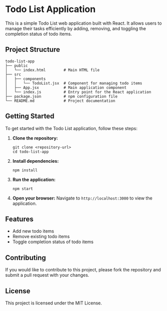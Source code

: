 # Todo List Application

This is a simple Todo List web application built with React. It allows users to manage their tasks efficiently by adding, removing, and toggling the completion status of todo items.

## Project Structure

```
todo-list-app
├── public
│   └── index.html        # Main HTML file
├── src
│   ├── components
│   │   └── TodoList.jsx  # Component for managing todo items
│   ├── App.jsx           # Main application component
│   └── index.js          # Entry point for the React application
├── package.json          # npm configuration file
└── README.md             # Project documentation
```

## Getting Started

To get started with the Todo List application, follow these steps:

1. **Clone the repository:**
   ```
   git clone <repository-url>
   cd todo-list-app
   ```

2. **Install dependencies:**
   ```
   npm install
   ```

3. **Run the application:**
   ```
   npm start
   ```

4. **Open your browser:**
   Navigate to `http://localhost:3000` to view the application.

## Features

- Add new todo items
- Remove existing todo items
- Toggle completion status of todo items

## Contributing

If you would like to contribute to this project, please fork the repository and submit a pull request with your changes.

## License

This project is licensed under the MIT License.